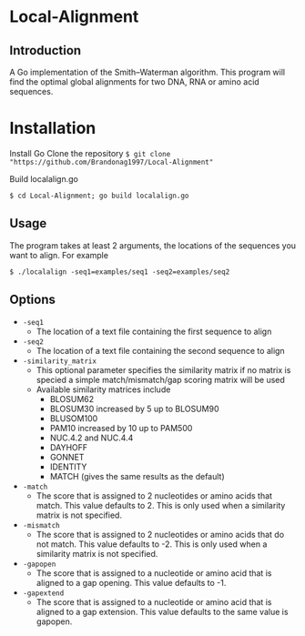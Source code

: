 # Local-Alignment
## Introduction
A Go implementation of the Smith–Waterman algorithm. This program will find the optimal global alignments for two DNA, RNA or amino acid sequences.
# Installation
Install Go
Clone the repository
`$ git clone "https://github.com/Brandonag1997/Local-Alignment"`

Build localalign.go

`$ cd Local-Alignment; go build localalign.go`
## Usage
The program takes at least 2 arguments, the locations of the sequences you want to align. For example

`$ ./localalign -seq1=examples/seq1 -seq2=examples/seq2`

## Options
- `-seq1`
  - The location of a text file containing the first sequence to align
- `-seq2`
  - The location of a text file containing the second sequence to align
- `-similarity_matrix`
  - This optional parameter specifies the similarity matrix if no matrix is specied a simple match/mismatch/gap scoring matrix will be used
  - Available similarity matrices include
    - BLOSUM62 
    - BLOSUM30 increased by 5 up to BLOSUM90
    - BLUSOM100
    - PAM10 increased by 10 up to PAM500
    - NUC.4.2 and NUC.4.4
    - DAYHOFF
    - GONNET
    - IDENTITY
    - MATCH (gives the same results as the default)
- `-match`
  - The score that is assigned to 2 nucleotides or amino acids that match. This value defaults to 2. This is only used when a similarity matrix is not specified.
- `-mismatch`
  - The score that is assigned to 2 nucleotides or amino acids that do not match. This value defaults to -2. This is only used when a similarity matrix is not specified.
- `-gapopen`
  - The score that is assigned to a nucleotide or amino acid that is aligned to a gap opening. This value defaults to -1.
- `-gapextend`
  - The score that is assigned to a nucleotide or amino acid that is aligned to a gap extension. This value defaults to the same value is gapopen.
